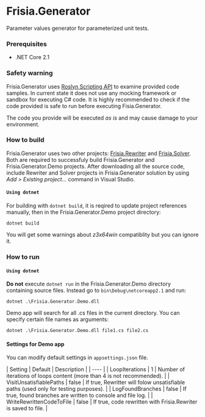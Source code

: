# Frisia.Generator
Parameter values generator for parameterized unit tests.

### Prerequisites

- .NET Core 2.1

### Safety warning

Frisia.Generator uses [Roslyn Scripting API](https://github.com/dotnet/roslyn/wiki/Scripting-API-Samples) 
to examine provided code samples. In current state it does not use any mocking 
framework or sandbox for executing C# code. It is highly recommended to check if
the code provided is safe to run before executing Fisia.Generator.

The code you provide will be executed _as is_ and may cause damage to your environment.

### How to build

Frisia.Generator uses two other projects: [Frisia.Rewriter](https://github.com/filipliwinski/Frisia.Rewriter) and
[Frisia.Solver](https://github.com/filipliwinski/Frisia.Solver). Both are required to successfuly build Frisia.Generator 
and Frisia.Generator.Demo projects. After downloading all the source code, 
include Rewriter and Solver projects in Frisia.Generator solution by using 
*Add > Existing project...* command in Visual Studio.

#### `Using dotnet`

For building with `dotnet build`, it is reqired to update project references manually, 
then in the Frisia.Generator.Demo project directory:

    dotnet build

You will get some warnings about *z3x64win* compatiblity but you can ignore it.

### How to run

#### `Using dotnet`
**Do not** execute `dotnet run` in the Frisia.Generator.Demo directory containing 
source files. Instead go to `bin\Debug\netcoreapp2.1` and run:

    dotnet .\Frisia.Generator.Demo.dll

Demo app will search for all .cs files in the current directory. You can specify certain 
file names as arguments:

    dotnet .\Frisia.Generator.Demo.dll file1.cs file2.cs

#### Settings for Demo app

You can modify default settings in `appsettings.json` file.

| Setting | Default | Description |
| ---- |
| LoopIterations | 1 | Number of iterations of loops content (more than 4 is not recommended). |
| VisitUnsatisfiablePaths | false | If true, Rewritter will folow unsatisfiable paths (used only for testing purposes). |
| LogFoundBranches | false | If true, found branches are written to console and file log. |
| WriteRewrittenCodeToFile | false | If true, code rewritten with Frisia.Rewriter is saved to file. |




